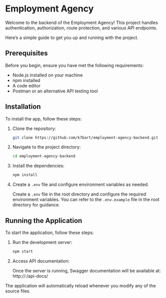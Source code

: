 # Employment Agency

Welcome to the backend of the Employment Agency! This project handles authentication, authorization, route protection, and various API endpoints.

Here’s a simple guide to get you up and running with the project.

## Prerequisites

Before you begin, ensure you have met the following requirements:

- Node.js installed on your machine
- npm installed
- A code editor
- Postman or an alternative API testing tool

## Installation

To install the app, follow these steps:

1. Clone the repository:

   ```bash
   git clone https://github.com/k7bart/employment-agency-backend.git
   ```

2. Navigate to the project directory:

   ```bash
   cd employment-agency-backend
   ```

3. Install the dependencies:

   ```bash
   npm install
   ```

4. Create a `.env` file and configure environment variables as needed.
   
   Create a `.env` file in the root directory and configure the required environment variables. You can refer to the `.env.example` file in the root directory for guidance.

## Running the Application

To start the application, follow these steps:

1. Run the development server:

   ```bash
   npm start
   ```

2. Access API documentation:

   Once the server is running, Swagger documentation will be available at: http://<your-host>:<your-port>/api-docs/

The application will automatically reload whenever you modify any of the source files.
